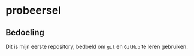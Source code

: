 # probeersel

## Bedoeling
Dit is mijn eerste repository, bedoeld om `git` en `GitHub` te leren gebruiken.
